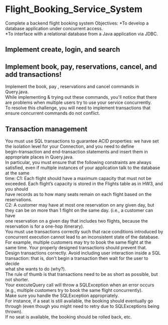 # Flight_Booking_Service_System
Complete a backend flight booking system
Objectives:
*To develop a database application under concurrent access.<br /> 
*To interface with a relational database from a Java application via JDBC.<br /> 

## Implement create, login, and search<br /> 

## Implement book, pay, reservations, cancel, and add transactions!<br /> 
Implement the book, pay , reservations and cancel commands in Query.java.<br /> 
While implementing & trying out these commands, you'll notice that there are problems when multiple users try to use your service concurrently.<br /> 
To resolve this challenge, you will need to implement transactions that ensure concurrent commands do not conflict.<br /> 
## Transaction management
You must use SQL transactions to guarantee ACID properties: we have set the isolation level for your Connection, and you need to define<br /> 
begin-transaction and end-transaction statements and insert them in appropriate places in Query.java.<br /> 
In particular, you must ensure that the following constraints are always satisfied, even if multiple instances of your application talk to the database at the same<br />  time:
C1: Each flight should have a maximum capacity that must not be exceeded. Each flight’s capacity is stored in the Flights table as in HW3, and you should <br /> have records as to how many seats remain on each flight based on the reservations.<br /> 
C2: A customer may have at most one reservation on any given day, but they can be on more than 1 flight on the same day. (i.e., a customer can have <br /> one reservation on a given day that includes two flights, because the reservation is for a one-hop itinerary).<br /> 
You must use transactions correctly such that race conditions introduced by concurrent execution cannot lead to an inconsistent state of the database.<br /> 
For example, multiple customers may try to book the same flight at the same time. Your properly designed transactions should prevent that.<br /> 
Design transactions correctly. Avoid including user interaction inside a SQL transaction: that is, don't begin a transaction then wait for the user to decide <br /> what she wants to do (why?).<br /> 
The rule of thumb is that transactions need to be as short as possible, but not shorter.<br /> 
Your executeQuery call will throw a SQLException when an error occurs (e.g., multiple customers try to book the same flight concurrently).<br /> 
Make sure you handle the SQLException appropriately.<br /> 
For instance, if a seat is still available, the booking should eventually go through (even though you might need to retry due to SQLExceptions being thrown).<br /> 
If no seat is available, the booking should be rolled back, etc.<br /> 





